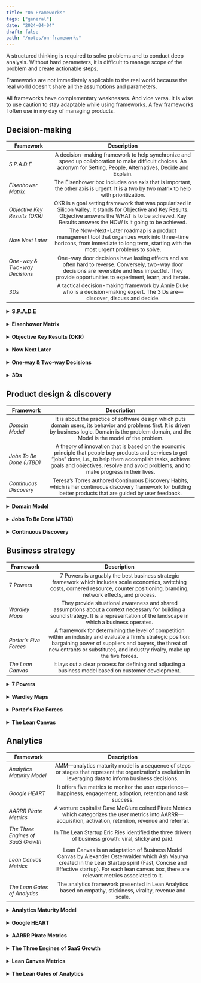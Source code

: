 ```yaml
---
title: "On Frameworks"
tags: ["general"]
date: "2024-04-04"
draft: false
path: "/notes/on-frameworks"
---
```


A structured thinking is required to solve problems and to conduct deep analysis. Without hard parameters, it is difficult to manage scope of the problem and create actionable steps. 

Frameworks are not immediately applicable to the real world because the real world doesn't share all the assumptions and parameters. 

All frameworks have complementary weaknesses. And vice versa. It is wise to use caution to stay adaptable while using frameworks. A few frameworks I often use in my day of managing products.

## Decision-making

| Framework | Description |
| -------------|:-------------:|
| _S.P.A.D.E_ | A decision-making framework to help synchronize and speed up collaboration to make difficult choices. An acronym for Setting, People, Alternatives, Decide and Explain. |
| _Eisenhower Matrix_ | The Eisenhower box includes one axis that is important, the other axis is urgent. It is a two by two matrix to help with prioritization. |
| _Objective Key Results (OKR)_ | OKR is a goal setting framework that was popularized in Silicon Valley. It stands for Objective and Key Results. Objective answers the WHAT is to be achieved. Key Results answers the HOW is it going to be achieved. |
| _Now Next Later_ | The Now-Next-Later roadmap is a product management tool that organizes work into three-time horizons, from immediate to long term, starting with the most urgent problems to solve. |
| _One-way & Two-way Decisions_ | One-way door decisions have lasting effects and are often hard to reverse. Conversely, two-way door decisions are reversible and less impactful. They provide opportunities to experiment, learn, and iterate. |
| _3Ds_ | A tactical decision-making framework by Annie Duke who is a decision-making expert. The 3 Ds are— discover, discuss and decide. |

<details>
    <summary><strong>S.P.A.D.E</strong></summary>
    <br>

Consensus doesn't work and when time comes to make hard decisions, there should be a person in-charge of it. So how do you do that? S.P.A.D.E—a technique for making difficult decisions—formed by Gokul Rajaram at Google and Facebook, and widely deployed at Square.

- S is for Setting: Precisely define the “what.” Show the why of the “when.” Clarify the “why.”
- P is for People: People come first. The first thing you do for every S.P.A.D.E. is identify the people who should consult (give input), approve, and most importantly, a single person who is responsible. Responsible means accountable. Consult maximally.
- A is for Alternatives: It’s the job of the responsible person—the decision maker—to come up with a set of alternatives that are feasible and realistic; diverse—they should not all be micro-variants of the same situation; and comprehensive—they should maximally cover the problem space. Brainstorm publicly.
- D is for Decide: Once you've laid out all the alternatives—complete with their respective pros and cons and quantitative modelーit is time to get your consultants to vote. Get feedback privately.
- E is for Explain: Once you've decided, now the real work begins. Go to the approver and lay out the alternatives and your argument.  If you created a high-quality decision framework, they're unlikely to veto it. Call a commitment meeting. Broadcast your decision. Add it to the S.P.A.D.E. log. Keep a log that links to your S.P.A.D.E. and marks the date of the decision. It will be much easier than relying on Gmail search or Slack when you want to reference or amend a past decision.

#### Further reading

- [Gokul's S.P.A.D.E. Toolkit: How to implement Square's famous decision-making framework](https://coda.io/@gokulrajaram/gokuls-spade-toolkit)

</details>
<br>

<details>
    <summary><strong>Eisenhower Matrix</strong></summary>
    <br>

A decision-making framework designed and named after the 34th President of the United States of America—Dwight Eisenhower. He launched one of the most successful programs that are critical to our society today—highways, space exploration, internet (DARPA) and energy alternatives. He accomplished a ton! How did he do it?

The Eisenhower box includes one axis that is important, the other axis is urgent. You put each task in one of the four quadrants:

- Urgent and important: tasks you will do immediately
- Important, but not urgent: tasks you will schedule to do later
- Urgent, but not important: tasks you will delegate to someone else
- Neither urgent nor important: tasks that you will delete

The most important quadrant is the last one because it challenges me to question whether an action is really necessary. Mindlessly doing something is lazy thinking and procrastinating.

It isn't perfect because urgent can mean different things to different people. But it is intuitive and adaptive framework to help with prioritization.

> What is important is seldom urgent and what is urgent is seldom important. — Dwight Eisenhower

#### Further reading

- [The Eisenhower Matrix | Avoid the "Urgency Trap" with Dwight D. Eisenhower's famous prioritization framework](https://todoist.com/productivity-methods/eisenhower-matrix)

</details>
<br>

<details>
    <summary><strong>Objective Key Results (OKR)</strong></summary>
    <br>

Objective Key Results (OKR)—a goal setting framework that was popularized in Silicon Valley has been widely adopted beyond the West Coast. OKR has been a better part of my professional journey, but the implementation of the methodology has always been messy because they do not cascade through the entire organization as they are intended to.

This led me to study the topic from the father of OKR who came up with the methodology—John Doer.

> A lot of companies create organization-wide objectives, but they don’t translate them down into personal OKRs. That’s right — and creating that cascade is one of the powerful parts of the system. The book says that there are four superpowers. On reflection, I think there are really five benefits that you get out of this. Focus is the first, because these are limited in number. Alignment is the one you’re talking about — you get everybody aligned. Commitment is third. When you’ve transparently set these goals, and all your colleagues see them, commitment clears that up quickly. And then the fourth superpower is tracking the progress. This is why Bill Gates uses the system at the Gates Foundation. Then the fifth superpower is stretching. Larry Page of Google is the high priest of 10x-ing everything, stretching further. He’ll say, I’d rather have the objective be to go to Mars, and if we fall short, we’ll get to the moon. This is how you make moonshots. Focus, alignment, commitment, tracking and stretching, I love that because it spells FACTS. And I can remember it. How do OKRs differ from, or complement, an Agile system? Agile guides your day-to-day work. OKRs don’t govern your day-to-day behavior. I’d say this is more of a weekly check-in. But it’s not set the goals and then stuff them away in a drawer and ignore them. People really care whether or not the CEO is watching their goals or cheering them on. If a leader wants a way to reach down into an organization, this is a great tool for doing it. You even use OKRs in your personal life? Yes, it can work against any agenda. I have had a set of personal objectives and key results. Most of mine have been around family. Now both daughters are off to school, but years ago I read and believed that having family dinners together was a key to having a happy family. So my key result was to get home for dinner by 6PM at least 20 nights a month, and be present, with our phones in another room. And that’s pretty hard to do. I was living in the 70% threshold is a good result — that would mean 14 or 15 nights a month. That’s an example of how OKRs can span any range of human activity. They’re transparent vessels that describe the “what” and the “how.” The values we pour into those vessels are the answers for the question, “Why?” — John Doer

If implemented right, OKRs can drive 5 things—focus, alignment, commitment, tracking progress and stretching (FACTS).

OKRs are not perfect. In the absence of strong leadership or the absence of a visionary leader, the entire organization could be working on wrong things if objectives are not bold enough for the business. OKRs also do not allow for what isn't under your control. Self-worth is tied into objective and key results, but the individual does not have full control over its environment. Though Doerr argues against tying performance into key results, but hardly seen this in practical world. A system is equally responsible for failure to meet its objective.

Nonetheless, OKRs are valuable in driving focus for the entire organization and measure progress against set objectives.

### Background

John Doerr is the father of OKR who is responsible for bringing OKRs to Google and the world. He transformed Andy Grove's managerial system from Intel and made the process formal through OKR. Andy Grove was best known for driving operational excellence at Intel during its peak. Following were Grove's managerial philosophy:

- Less is more–each objective should be tied to no more than five key results.
- Set goals from the bottom up—team members are motivated when individuals set their own OKRs.
- No dictating—OKRs are “a cooperative social contract,” so there should always be space for debating and negotiations.
- Stay flexible–in a fast changing environment, objectives can stop being relevant, so it should always be easy to modify them, together with the key results.
- Dare to fail—some OKRs should be uncomfortable, even unattainable, which means you’d need to be ready to fail.
- A tool, not a weapon—OKRs are not legal documents according to which you’re expected to measure your performance.
- Be patient—it’s next to impossible to fully understand the mechanism of the system in one cycle (1 quarter); five quarterly cycles should be enough to see how the goals actually perform.

### Definition 

OKR is short for *Objective and Key Results*. Both are collaboratively driven by an entire organization to execute on the vision and strategic goals.

- **Objective**: answers the WHAT is to be achieved.
- **Key Results**: answers the HOW is it going to be achieved.

If implemented correctly, it drives focus and transparency while eliminating conflicting priorities. 

An illustrative example of OKRs in an organization:

**CEO**
- Objective: gain ice-cream market share in Chicago.
- Key Results: sell 5000 pallets of vanilla ice-cream a week in neighborhoods with large population.

**Head of Manufacturing**
- Objective: produce 5000 pallets of vanilla ice-cream a week.
- Key Result: make 150,000 gallons of vanilla ice-cream a week.

**Head of Sales**
- Objective: sell 5000 pallets of vanilla ice-cream a week.
- Key Result 1: create a referral program to achieve >90% brand recommendation from existing buyers.
- Key Result 2: create a brand promotion with summer camp organizations to sell ice-cream during game days.

This is simple, but an illustrative example of OKR in action. It ties back into CEO's objective which cascades down to every business unit.

The secret sauce of OKRs is in the Key Results. 

Performance should be measured by results (note, not tied to employee compensation). Each key result is measurable and verifiable. This is the best way to align incentives. Results should be regularly updated every quarter. If results are not achieved within a defined timeframe, it is time to reassess.

A key point to remember—progress should be measured by outcome not an output otherwise goals are up for gamification. For example, Wells Fargo's organizational goals led personal bankers to open fake customer accounts to meet the quota. The goals backfired and took Wells Fargo into compliance trouble. Key results should be set intentional to ensure they cannot be tricked.

Lastly, the goal is not to create a feature factory machine, but to solve a business problem and create organizational value. If organization is structured and aligned correctly, OKRs can be extremely effective by ensuring all members of the organization are working toward the same goals.

### OKR superpowers

The 5 superpowers of OKRs—focus, alignment, commitment, tracking progress and stretching.

- Focus—the organization on what matters for the company to survive and function.
- Align—OKRs to individual goals and the company’s game plan. Identify cross-team dependencies that require collaboration. For sound decision-making, and superior performance, top-line goals must be clearly understood throughout the organization and shared throughout the entire organization.
- Commit—to goals 100% which are supposed to be achieved within a specific time limit.
- Track for accountability—OKRs are driven by data and require periodic check-ins for objective grading, done in a spirit of no-judgment accountability. Google scores on 0 to 1.0 system: 
	- 0.7 to 1.0 is green
	- 0.4 to 0.6 is yellow
	- 0.0 to 0.3 is red
- Stretch your goals—aspirational objectives are those that go beyond your everyday routine and are more about your vision of the company’s future. They are not always attainable, but necessary for management and contributors to challenge themselves. 

> If companies don’t continue to innovate, they’re going to die—and I didn’t say iterate, I said innovate. — Bill Campbell

### Continuous performance management

> Feedback is an opinion, grounded in observations and experiences, which allows us to know what impression we make on others. — Sheryl Sandberg

OKRs set the context for Continuous Performance Management (CFR). CFRs help promote transparency, accountability, empowerment, and teamwork. 

- Conversations—an authentic, richly textured exchange between manager and individual contributor aimed at driving performance.
- Feedback—bidirectional or networked communication among peers to evaluate progress and guide future improvement. For example, “We are constantly surrounded by positive reinforcement and feedback, but many of us haven’t been trained to seek it out. Say you give a presentation to your team. After the fact, somebody comes up to you and says, ‘Hey, nice job.’ Most of us would say, ‘Oh great, thanks,’ and move on. But we want to probe a little deeper: ‘Thank you. What one thing did you like about it?’ The idea is to capture more specific feedback in real time.”
- Recognition—expressions of appreciation to deserving individuals for contributions of all sizes.

### Relationship between OKRs and culture

Culture eats strategy for breakfast. OKRs are the raw ingredients to make that breakfast.

> Culture is a set of values and beliefs, as well as familiarity with the way things are done and should be done in a company. The point is that a strong and positive corporate culture is absolutely essential. — Andy Grove

A culture that drives focus, alignment and meaning will always win. If an organization believes the work they are doing, members of the organization will feel empowered and motivated to show up. OKRs should be set in a way that answer the following:

- Structure and clarity—are goals, roles, and execution plans on our team clear? 
- Psychological safety—can we take risks on this team without feeling insecure or embarrassed? 
- Meaning of work—are we working on something that is personally important for each of us? 
- Dependability—can we count on each other to do high-quality work on time? 
- Impact of work—do we fundamentally believe that the work we are doing matters?

#### Further reading

- [Measure What Matters Book Summary](/measure-what-matters/)
- [High Output Management Book Summary](/high-output-management/)
- [John Doerr Ted Talk](https://www.ted.com/talks/john_doerr_why_the_secret_to_success_is_setting_the_right_goals?language=en)
- [What Matters](https://www.whatmatters.com/faqs/company-wide-okr-ideas-examples)
- [OKR Examples](https://okrexamples.co)
- [OKR Mistakes by Adobe](https://business.adobe.com/blog/basics/okr-mistakes)
- [Alternative of an OKR](https://www.sachinrekhi.com/bill-walsh-the-score-takes-care-of-itself)

</details>
<br>

<details>
    <summary><strong>Now Next Later</strong></summary>
    <br>

This is one of the best frameworks for roadmapping and planning. It accounts for simplicity (KISS-keep it simple), flexibility and easier to follow. Roadmaps often face disruption for some unforeseen reason. The Now-Next-Later roadmap is a product management tool that organizes work into three-time horizons, from immediate to long term, starting with the most urgent problems to solve. This roadmap format conveys the overall product vision, as each element of work is tied back to a business objective.
- Now-Next-Later framework:
    - The Now column contains the initiatives that you are working on, well, now. Requirements are clear.
    - The Next column is what will happen once everything in the Now column is complete. Requirements are less refined.
    - The Later column is everything else you’ve proposed doing, but it won’t happen until sometime in the undefined future. Requirements are hazy.
- Ask the following to categorize your feature set or solutions:
    - Is the problem large?
    - Is the problem urgent?
    - Is the problem valuable?

</details>
<br>

<details>
    <summary><strong>One-way & Two-way Decisions</strong></summary>
    <br>

With a one-way door decision, the idea is that, when we make the decision, we walk through the door. Upon entering the space on the other side of the door, we are able to see the consequences of our decisions. Unfortunately, because it’s a one-way door, if we don’t like what we see, we can’t turn around and walk out through the door again. This is what Bezos calls a “Level 1 decision.” For these types of decisions, we want to be cautious, data-driven, and deliberate in our decision-making.

With a two-way door decision, on the other hand, when we walk through the door, if we don’t like what we see, we get to turn around and undo our decision. This is what Bezos calls a “Level 2 decision.” He suggests that, with a two-way door decision, we’ll learn more by acting—walking through the door and seeing what’s on the other side—than we would by trying to imagine what’s on the other side of the door.

Jeff Bezos, founder and CEO of Amazon, made this exact argument in his 2015 letter to shareholders,33 where he introduced the idea of Level 1 and Level 2 decisions. He describes a Level 1 decision as one that is hard to reverse, whereas a Level 2 decision is one that is easy to reverse. Bezos argues that we should be slow and cautious when making Level 1 decisions, but that we should move fast and not wait for perfect data when making Level 2 decisions.

>  You need people to be ambitious, technically ambitious, “If there are five ways to do something, we’ll study them, but let’s study them very quickly and make a decision.” We can always change our mind. Changing your mind, I talk about one-way doors and two-way doors, most decisions are two-way doors. If you make the wrong decision, if it’s a two-way door decision, you pick a door, you walk out and you spend a little time there. It turns out to be the wrong decision, you can come back in and pick another door. Some decisions are so consequential and so important and so hard to reverse that they really are one-way door decisions. You go in that door, you’re not coming back. And those decisions have to be made very deliberately, very carefully. If you can think of yet another way to analyze the decision, you should slow down and do that. So when I was CEO of Amazon, I often found myself in the position of being the chief slow down officer because somebody would be bringing me a one-way door decision and I would say, “Okay, I can think of three more ways to analyze that. So let’s go do that because we are not going to be able to reverse this one easily. Maybe you can reverse it if it’s going to be very costly and very time-consuming. We really have to get this one right from the beginning.” And what happens, unfortunately, in companies, what can happen, is that you have a one-size-fits-all decision-making process where you end up using the heavyweight process on all decisions. Two-way door decisions should mostly be made by single individuals or by very small teams deep in the organization. And one-way door decisions are the irreversible ones. Those are the ones that should be elevated up to the senior-most executives who should slow them down and make sure that the right thing is being done. Changing the decision is going to be very, very complicated. Some of them are technical decisions too because some technical decisions are like quick-drying cement. Once you make them, it gets really hard. Choosing which propellants to use in a vehicle, selecting LNG for the booster stage and selecting hydrogen for the upper stage, that has turned out to be a very good decision. But if you changed your mind, that would be a very big setback. So that’s the kind of decision you scrutinize very, very carefully. Other things just aren’t like that. Most decisions are not that way. Most decisions should be made by single individuals and done quickly in the full understanding that you can always change your mind. I’m here and I could say, “Lex, how tall do you think this ceiling is?” And you’d be like, “I don’t know, Jeff, maybe 12 feet tall.” And I would say, “I think it’s 11 feet tall.” And then we’d say, “You know what? Let’s just call it 11 and a half feet.” That’s compromise, instead of. The right thing to do is to get a tape measure or figure out some way of actually measuring, but think getting that tape measure and figure out how to get it to the top of the ceiling and all these things, that requires energy. Compromise, the advantage of compromise as a resolution mechanism is that it’s low energy, but it doesn’t lead to truth. And so in things like the height of the ceiling where truth is a noble thing, you shouldn’t allow compromise to be used when you can know the truth. — Jeff Bezos/Lex Fridman

</details>
<br>

<details>
    <summary><strong>3Ds</strong></summary>
    <br>

Annie Duke is a decision-making expert, former professional poker player, special partner at First Round Capital, and the author of Thinking in Bets (a national bestseller) and Quit: The Power of Knowing When to Walk Away. She also co-founded Alliance for Decision Education, a nonprofit whose mission is to improve lives by empowering students through decision skills education. Use the “3Ds” framework to make better decisions for your org. More can be found on Lenny's Podcast.

1. Discover: Collect individual opinions independently before group discussion and then share these with everybody prior to the meeting.
2. Discuss: Compare perspectives within the group, focusing on understanding points of disagreement rather than building consensus.
3. Decide: Make decisions independently post-discussion to minimize group influence.

Other tips from Annie Duke:
- Incorporate the word “nevertheless” into discussions, especially when making decisions or addressing disagreements. It acknowledges the other person’s perspective while affirming your decision or stance.
- Replace confrontational language like “I disagree” or “you’re wrong” with phrases like “I don’t understand” so everyone feels heard and valued. If people feel heard, they are more likely to feel like they contributed to the decision, even when they disagree.
- Use pre-mortems to set kill criteria. Before starting a project, imagine failure and what early warning signs might have predicted it. Commit in advance to reassess or pivot if you notice those red flags later on. This makes it easier to walk away when sunk costs and overconfidence bias loom large.

</details>

## Product design & discovery
| Framework | Description |
| -------------|:-------------:|
| _Domain Model_ | It is about the practice of software design which puts domain users, its behavior and problems first. It is driven by business logic. Domain is the problem domain, and the Model is the model of the problem. |
| _Jobs To Be Done (JTBD)_ | A theory of innovation that is based on the economic principle that people buy products and services to get “jobs” done, i.e., to help them accomplish tasks, achieve goals and objectives, resolve and avoid problems, and to make progress in their lives. |
| _Continuous Discovery_ | Teresa’s Torres authored Continuous Discovery Habits, which is her continuous discovery framework for building better products that are guided by user feedback. |

<details>
    <summary><strong>Domain Model</strong></summary>
    <br>

Recent encounters on my current team has led to several discussions on whether a feature has a bug or whether it was poorly designed.

A **bug** is when a feature in not functioning the way it is expected to.

A **feature gap** is a gap in the system due to a miss during initial design.

Who is to be blamed for this—business, engineering or design? It depends!

Based on the two statements above, if it is a _bug_, engineering came short on executing requirements. If it is a feature gap, both engineering and design didn't get enough requirements from product. Product didn't think through the requirements. Lastly, neither product nor engineering control reality as business dynamics are always changing. This would require enhancing feature based on new rules.

In software development, incorrect relationships determines the amount of complexity. Features collapse under the weight of its own complexity. Context is everything. Domain driven design can avoid much of this trouble to ensure context is captured before any line of code is written.

However, there should be room for randomness and moving parts because reality is not static. Business requirements can change because there is a new CEO or due to new industry-wide regulations.

A solution model will always need to be adjusted over time and refined into a better representation of reality. Skilled engineers are always refactoring. And, skilled product managers are always communicating what is coming next.

Learning about your domain, writing it down and driving consistency on terminologies have clear communication benefits. If product managers are domain experts then they should work with engineering and design teams to formalize shared understanding on domain.

> One of the miseries of life is that everyone names everything a litle bit wrong, and so it makes everything a little harder to understand in the world than it would be if it were named differently. A computer does not primarily compute in the sense of doing arithmetic. Strange. Although they call them computers, that's not what they primarily do. They primarily are filing systems. People in the computer business say they're not really computers, they are "data handlers". All right. That's nice. Data handlers would have been a better name because it gives a better idea of the idea of a filing system. — Richard Feynman

### Domain model

The concept of Domain Models come from Domain Driven Design (DDD) which is a software design approach.

At its core, domain model is about the practice of software design which puts domain users, its behavior and problems first. There are no technical considerations as this is purely driven by business logic. The basic idea is that the **Domain** is the problem domain, and the **Model** is the model of the problem.

It is a system of abstraction. Product managers should be well-equipped to understand this business context and be able to communicate to the teams.

The domain model has the following elements:

1. **Domain Objects**: Entities with an ID which can be indexed
2. **Values**: A property value wrapped in a class 
3. **Aggregates**: A group of related Entities

These elements represent the domain (business logic) in which the problem is solved. In a domain model, you model objects and draw associations between them so that you have high level idea on how the system will work and how they will interact with each other.

Let's take a look at an example. Imagine you are building a research product and an analyst is searching for a company to invest in $10 million. This analyst is looking for insights on a research platform to conduct the due-diligence. As you build a research product for this analyst, you want to consider the following:

- Who is your target customer? And who are your customer types? It could be an investor. Investor can be broken down into a retail investor, institutional investor or a venture investor. There can of course be different type of customers—investor, analyst, media analyst, etc., but we'll focus on the analyst for this example.
- What is the job to be done and workflows? A venture investor wants to learn about new technologies. A retail investor wants to learn about the balance sheet health of a company. An institutional investor wants to find the best in class company within energy sector for its pension portfolio.
- What are the domains (entities) they interact with? There are several—companies, industries, sectors, topics, competitors, events, SEC filings and expert interviews.
- What is the relationship between these domains? How do they behave with each other? Is it a one-on-one or many relationships? Is there an overlap between multiple domains? Investor might want to learn about an industry landscape and how the players stack against each other to compete against one another.

Thinking through a customer's point-of-view to design a solution can be highly effective for the entire team. To summarize why domain models are critical for product managers:

- The domain model is a representation of real-world concepts including the data involved in the business and rules the business uses in relation to that data. The domain model is organized and structured knowledge of the problem. 
- Every system (or product) has people, things, and relationships between things and people along with workflows.
- Domain model is a conceptual schema or a map of concepts and their relationships.
- Domain models are richer than simple data models as they capture the behavior and domain logic. 
- It is a visual representation of situation objects in a domain. The term domain model does not mean a set of diagrams describing software classes. Domain model can be represented by a diagram, code example or written documentation of the problem.
- The important thing is that the domain model should be accessible and understandable by everyone who is involved with the project. One of the downfalls of software development projects is the misunderstanding of terms, objectives and proposed solutions that are scoped at the beginning of development.
- In software, a domain model is a conceptual model of the domain that incorporates both behavior and data. This is critical for PMs to pay attention to because they are responsible for driving requirements. And requirements cannot be defined without understanding the core behavior and data of a domain. There are plenty of what ifs and buts for PM to help answer.
- A domain model is implemented as an object model within a layer that uses a lower-level layer for persistence and publishes an API to a higher-level layer to gain access to the data and behavior of the model. An object model consists of the following important features—object reference, interface (API or UI), actions and exception handling to account for various errors and warnings.

#### Further reading

- [37 Signals Domain Driven](https://dev.37signals.com/domain-driven-boldness/)
- [Notion's Data Model](https://www.notion.so/blog/data-model-behind-notion)
- [Stack Overflow Thread](https://stackoverflow.com/questions/3507671/whats-the-difference-between-data-modelling-and-domain-modelling)
- [Designing a Relational Database and Creating an Entity Relationship Diagram](https://towardsdatascience.com/designing-a-relational-database-and-creating-an-entity-relationship-diagram-89c1c19320b2)
- [Your secret weapon to a great data model might be sitting on your UX team](https://medium.com/tegus-tech/ayour-secret-weapon-to-a-good-data-model-might-be-sitting-on-your-ux-team-953e1e982103)

</details>
<br>

<details>
    <summary><strong>Jobs To Be Done (JTBD)</strong></summary>
    <br>

A theory of innovation that is based on the economic principle that people buy products and services to get “jobs” done, i.e., to help them accomplish tasks, achieve goals and objectives, resolve and avoid problems, and to make progress in their lives. In order to succeed in implementing this framework, work to gain a deep understanding of those jobs, and then create offerings that will help customers get their jobs done significantly better and/or more cheaply.
- The whole premise of JTBD is that people hire products, they don't buy them, they hire them to make progress in their life.
- The primary cause of failed products and services is a misalignment with customer needs. Using the JTBD framework product teams can deeply understand the jobs its customers are trying to get done and the metrics they use to measure success. It can help determine which needs are unmet or discover segments of customers with unique sets of unmet needs.
- Context makes the irrational rational. For example, think of Snickers and Milky Way.
    - “They're both candy bars, they're both bought in the checkout aisle, they're both made almost with the same ingredients, one has peanuts, one doesn't. And if you start to compare the products and do a competitive benchmark, you start to get to one's a little softer, one's a little harder, one's got a few more calories, one's got less calories. But when you talk to people about when's the last time they ate a Snickers, when time's the last time they ate a Milky Way, you start to realize that Snickers typically is a case where they missed the last meal, they've got a lot of work to do, they're running out of energy and they want to basically get back to the tasks as fast as possible. And so you start to realize that Snickers is about almost like a meal replacement and it's about the stomach is growling and things like that. And you start to realize that if they didn't have a Snickers, it competes with a protein drink, it competes with a Red Bull, a coffee. But a Milky Way typically is eaten after an emotional experience, could be positive, could be negative. It's usually eaten alone, and it's taking time to regroup after this emotional thing. And you start to realize that it competes with things like a glass of wine, a brownie, and to be honest, a run. And so when you start to realize that, jobs helps you see the true competitive set from what we call the demand side of the world as opposed to the competitive set from the supply side of the world, which is the technology or the underlying business model by how which we're making it. And so it allows you to actually see what customers really want as opposed to trying to figure out, how do we sell things to people?” — Bob Moesta
    - “One of the lies I was told growing up was build it and they will come.” — Bob Moesta
    - “Stop trying to sell people and just help them make progress, help them buy.” — Bob Moesta
    - “There's the difference between what they say they want and what they want.” — Bob Moesta
    - “I use the framework of pushes, pulls, anxieties and habits and say, "What caused them to do this?"” — Bob Moesta
    - “I never trust anybody telling me things they're going to do because they can't assure it, and it usually never happens.  Just because people bitch about something doesn't mean they're going to do anything about it....So for example, in the first five minutes of an interview, they're going to tell you, "I bought a new car because I got a deal on it and it was a car I've been dreaming about forever," and it's like they have all these things and then when you start to get to, it's like, no, the old car had 280,000 miles on it....The fact is it's making a sound and you've got a long trip coming up, that's why you're getting a car. You're not getting the car because of the deal. And so there's these, I call it the layers of language.” — Bob Moesta
- The value of value depends on where a client starting from and where they want to go. The value of an outcome is much more if you are starting all the way at the bottom as opposed to closer to the top.
- There are 3 levels of dimension of information/energy that needs to be retrieved from a job executor (customer/client/user):
    - Functional Energy: The core part of their jobs that requires time, space, effort or knowledge. 
    - Emotional Energy: The emotional aspect of which is how I feel, I want to feel better, I feel frustrated, or I feel overlooked.
    - Social Energy: The social aspect of how I want others to perceive me or how others perceive me.
- Understand the causation behind the client's job and then use design thinking to craft client enablement for people to make progress.
- Most people say, "If I just add more features, create more pull, people will buy." It's not true. More features create anxiety. Reduce friction and create make it easier for people to make progress.
- “People don’t want to buy a quarter-inch drill. They want a quarter-inch hole!” — Theodore Levitt 
- “People buy products and services to get a job done”. — Clayton Christensen
- “One of the biggest misconceptions around Jobs to Be Done is this notion that it's pain and gain as opposed to context and outcome.” — Bob Moesta, Co-creator of the Jobs To Be Done (JTBD)

#### Further reading

- [The ultimate guide to JTBD Lenny's Podcast | Bob Moesta ](https://www.lennyspodcast.com/the-ultimate-guide-to-jtbd-bob-moesta-co-creator-of-the-framework/)

</details>

<br>

<details>
    <summary><strong>Continuous Discovery</strong></summary>
    <br>

Product Manager's work: work that you do to decide what to build as discovery and the work that you do to build and ship a product as delivery.

There are 6 habits required for continuous discovery: 
- Outcome-oriented. Focusing on outcome rather than output.
- Customer-centric. Really understanding your customers.
- Collaborative. Getting the right people involved in discovery.
- Visual. Using the opportunity solution tree, among other tools to map-out what you want to learn in discovery.
- Experimental. Making the process hypothesis-driven and learning all the time.
- Continuous. Making discovery an ongoing part of business-as-usual rather than a one-off activity.

Think in the structure of trees. It helps us deconstruct large, intractable problems into a series of smaller, more solvable problems. The value of breaking big opportunities into a series of smaller opportunities is twofold. First, it allows us to tackle problems that otherwise might seem unsolvable. Second, it allows us to deliver value over time. That second benefit is at the heart of the Agile manifesto and is a key tenet of continuous improvement.

The biggest barrier to testing assumptions is becoming aware of the assumptions we are making. sizes. As product trios, we are primarily concerned with assumptions in the following categories:
- Desirability assumptions: Does anyone want it? Will our customers get value from it?
- Viability assumptions: Should we build it?
- Feasibility assumptions: Can we build it?
- Usability assumptions: Is it usable? Can customers find what they need? Will
- Ethical assumptions: Is there any potential harm in building this idea? This is an area that is grossly underdeveloped for many product trios.

Here are a few other concepts from Teresa Torres.

Opportunity solution tree (OST): Opportunity solution trees are a simple way of visually representing the paths you might take to reach a desired outcome. The root of the tree is your desired outcome—the business need that reflects how your team can create business value. Opportunity solution trees help you resolve the tension between business needs and customer needs. As you embark on the wandering paths of discovery, your tree will act as your roadmap, helping you find the best path to your desired outcome.

Skipping “whether or not” decision is when we frame a problem as “Should we do this or not?” Instead of framing our decisions as “whether or not” decisions, develop a “compare and contrast” mindset. Instead of asking, “Should we solve this customer need?” we’ll ask, “Which of these customer needs is most important for us to address right now?” We’ll compare and contrast our options.

A business outcome (for example, retention) measures how well the business is progressing. A product outcome (for example, customers like your ice cream) measures how well the product is moving the business forward. A traction metric measures usage of a specific feature (for example, customers like the waffle cones) or workflow in the product.

Experience map: An experience map that reflects what you know about your customers’ experience today while answering outcome questions. Each individual comes up with their own visuals. Then the team combines all of their maps together. This shared map will guide your customer interviews, and it will help give structure to the opportunity space. It can and should evolve week over week as your team learns about your customers.
Interview snapshot: An interview snapshot is a one-pager designed to help you synthesize what you learned in a single interview. It’s how you are going to turn your copious notes into actionable insights. Your collection of snapshots will act as a reference or index to the customer knowledge bank you are building through continuous interviewing.

Opportunity assessment: teams assess opportunities using the following criteria: opportunity sizing, market factors, company factors, and customer factors.
- Opportunity sizing helps us answer the questions: How many customers are affected and how often?
- Market factors help us evaluate how addressing each opportunity might affect our position in the market.
- Company factors help us evaluate the strategic impact of each opportunity for our company, business group, or team.
- Customer factors help us evaluate how important each opportunity is to our customers.

</details>

## Business strategy

| Framework | Description |
| -------------|:-------------:|
| 7 Powers | 7 Powers is arguably the best business strategic framework which includes scale economics, switching costs, cornered resource, counter positioning, branding, network effects, and process. |
| _Wardley Maps_ | They provide situational awareness and shared assumptions about a context necessary for building a sound strategy. It is a representation of the landscape in which a business operates. |
| _Porter's Five Forces_ | A framework for determining the level of competition within an industry and evaluate a firm's strategic position: bargaining power of suppliers and buyers, the threat of new entrants or substitutes, and industry rivalry, make up the five forces. |
| _The Lean Canvas_ | It lays out a clear process for defining and adjusting a business model based on customer development. |

<details>
    <summary><strong>7 Powers</strong></summary>
    <br>

Hamilton Helmer covers 7 powers that companies can leverage on:

- Scale Economies: A business in which per unit cost declines as production volume increases.
- Network Economies: A business in which the value realized by a customer increases as the installed base increases.
- Counter-Positioning: A newcomer adopts a new, superior business model which the incumbent does not mimic due to anticipated damage to their existing business.
- Switching Costs: The value loss expected by a customer that would be incurred from switching to an alternate supplier for additional purchases.
- Branding: The durable attribution of higher value to an objectively identical offering that arises from historical information about the seller.
- Cornered Resource: Preferential access at attractive terms to a coveted asset that can independently enhance value.
- Process Power: Embedded company organization and activity sets which enable lower costs and/or superior product, and which can be matched only by an extended commitment.

#### Further reading

- [7 powers](https://mihirchronicles.com/7-powers/)

</details>
<br>

<details>
    <summary><strong>Wardley Maps</strong></summary>
    <br>

They provide situational awareness and shared assumptions about a context necessary for building a sound strategy. It is a representation of the landscape in which a business operates.
- Simon Wardley, the technique’s inventor, describes strategy using Sun Tzu’s Five Factors:
    - Purpose: A wise leader has a purpose (a what and a why). This is the force that compels you to do what you do and make what you make. It’s the higher reason for doing your work, often called your moral imperative.
    - Landscape: A wise leader grasps the terrain because every organization operates within a landscape that represents the context for its decisions (leader has a map). This is the context: a mapping of the competitive environment in which you operate.
    - Climate: A wise leader anticipates the patterns of the forces acting on the environment. There are always external forces manipulating the environment. In the same way that you don’t control the weather, you don’t control external forces like trends and the economy. But you can be aware of the climate and learn how best to prepare for it.
    - Doctrine: A wise leader trains the organization in universally useful principles. Just as a religion has a core set of beliefs, your company will have a certain set of principles that will be applied to any situation.
    - Leadership: A wise leader makes shrewd decisions that lead to victory. This is the strategy that you’ll determine after you consider your purpose, landscape, and climate.
- It consists of a value chain (activities needed to fulfill user needs) graphed against evolution (how individual activities change over time under supply and demand competition).
- In Wardley Maps, the y-axis (vertical) represents visibility to the user. Like a traditional value chain, the higher the component, the more the user can see it. For example, a web page might be at the top, while a database or a server might be near the bottom. The x-axis (horizontal) contains the four stages of evolution:
    - I. Genesis: The object is rare, poorly understood, and uncertain. There is the potential to have high future worth. The object is described with wonder, and it’s different from anything else in the market in this context. It should be a competitive advantage and experimentation is rife. 
    - II. Custom Built: More people are starting to consume and understand the object. The market is forming, and there is potential ROI. As understanding increases, users start to find its value, but inconsistently. The key focus is learning.
    - III. Product Rental: Consumption is rapidly increasing as the market grows. The object is profitable, new features can differentiate it, and there is a refinement of needs. Things are starting to get competitive, and the profit margins mean it’s a crowded market.
    - IV. Commodity/Utility: The object is widespread and stabilizing. It’s a mature and ordered market. The high volume has decreased margins. Operational efficiency is king, and failure is not tolerated in the market. This is the cost of doing business (like oil & gas).

#### Further reading

- [Simon Wardley blog on Wardley Maps](https://swardley.medium.com)
- [Wardley Maps Book](https://medium.com/wardleymaps)
- [List of Wardley Maps](https://list.wardleymaps.com)
- [Wardley Maps Template](https://onlinewardleymaps.com)

</details>
<br>

<details>
    <summary><strong>Porter's Five Forces</strong></summary>
    <br>

It is not a boring business exercise. It helped the founders of Warby Parker create a company worth over $1B. Their analysis showed that the eyewear industry is dominated by a single player, Luxottica, which kept prices of prescription glasses artificially high. A pair was priced at around $300 even though it cost only $10-$20 to produce. The best framework for industry analysis is Porter’s Five Forces. It evaluates five competitive forces, which influence industry attractiveness. The basic idea is that your product or company is not competing just with direct competitors but with everyone in the ecosystem, including customers, suppliers, substitutes, and new entrants. For example, you might have very few competitors but you still can’t make any profit because your suppliers have more negotiating power and so they capture most of the profits. 

Overview of Porter’s Five Forces: 

- Threat of new entrants: How hard is it to enter an industry? 
- Bargaining power of buyers: How easily can buyers drive our prices down? How well can they negotiate? 
- Threat of substitutes: How else can customers satisfy the same need? 
- Bargaining power of suppliers: how easily can suppliers drive their prices up? How well can they negotiate? 
- Rivalry amongst existing competitors: How many competitors are in an industry? How strong are they?

> The essence of strategy is choosing what not to do. — Michael Porter

> Strategy is about making choices, trade-offs; it's about deliberately choosing to be different. — Michael Porter

</details>
<br>

<details>
    <summary><strong>The Lean Canvas</strong></summary>
    <br>

The Lean Canvas is a one-page visual business plan that's ongoing and actionable. It was created by Ash Maurya, and inspired by Alex Osterwalder's Business Model Canvas. It is fantastic at identifying the areas of biggest risk and enforcing intellectual honesty.

1. Problem: List your topi 1-3 problems. Assess existing alternatives. List how these problems are solved today. Have you identified real problems people know they have?
2. Customer segments: List your target customers and users. Assess early adopters. List the characteristics of your ideal customers. Do you know your target markets? Do you know how to target markets? Do you know how to target messages to them as distinct groups?
3. Unique value proposition: Single, clear compelling message that turns an unaware visitor into an interested prospect. Produce a high level concept. List your X for Y analogy. For example, YouTube = Flickr for videos. Have you found a clear, distinctive, memorable way to explain why you are better or different?
4. Solution: Outline a possible solution for each problem. Can you solve the problem in a right way?
5. Channels: List your path to customers. How will you get your product or service to your customers, and their money back to you?
6. Revenue streams: List your source of revenue. Where will the money come from? Will it be one-time or recurring? The result of a direct transaction (e.g., buying a meal) or something indirect (magazine subscriptions)?
7. Cost structure: List your fixed and variable costs. What are the direct, variable, and indirect costs you'll have to pay for when you run the business?
8. Metrics: List the key numbers that tell you how your business is doing. Do you know what numbers to track to understand if you are making progress?
9. Unfair advantage: Something that cannot be easily copied or bought. What is the “force multiplier” that will make your efforts have greater impact than your competitors?

</details>

## Analytics

| Framework | Description |
| -------------|:-------------:|
| _Analytics Maturity Model_ | AMM—analytics maturity model is a sequence of steps or stages that represent the organization's evolution in leveraging data to inform business decisions. |
| _Google HEART_ | It offers five metrics to monitor the user experience—happiness, engagement, adoption, retention and task success. |
| _AARRR Pirate Metrics_ | A venture capitalist Dave McClure coined Pirate Metrics which categorizes the user metrics into AARRR—acquisition, activation, retention, revenue and referral. |
| _The Three Engines of SaaS Growth_ | In The Lean Startup Eric Ries identified the three drivers of business growth: viral, sticky and paid. |
| _Lean Canvas Metrics_ | Lean Canvas is an adaptation of Business Model Canvas by Alexander Osterwalder which Ash Maurya created in the Lean Startup spirit (Fast, Concise and Effective startup). For each lean canvas box, there are relevant metrics associated to it. |
| _The Lean Gates of Analytics_ | The analytics framework presented in Lean Analytics based on empathy, stickiness, virality, revenue and scale. |

<details>
    <summary><strong>Analytics Maturity Model</strong></summary>
    <br>

AMM—analytics maturity model is a sequence of steps or stages that represent the organization's evolution in leveraging data to inform business decisions. The maturity model gives context to where you are in the process and the stages ahead. There are 6 stages of the analytics maturity model and the beginning two stages are part of a starting point foundation. The stages of the analytics maturity model should build on each other, not replace each other. 

**Backward-looking stages**—focusing on what the historical data shows already happened. 

1. _Foundational_
    - Companies that are in this stage are transitioning from no analytics to prioritize and understand what data they have and where it resides.
    - Companies rely on this information, combined with benchmark data to make business decisions about how they might need to course correct or continue in a positive direction.  
    - Organizations start to ask questions such as:
        - What information do I need to make better business decisions?
        - How can I obtain that information?
2.  _Descriptive_
    - Data and reports in this stage answer the question “What happened?”. 
        - How many quotes did we create?
        - How many of those quotes converted to sales?
        - How much revenue came from those sales?
3.  _Diagnostic_
    - This stage answers the question “Why did it happen?” to better understand the reason something happened the way it did.
        - How many quotes did we create compared to this time last year?
        - How did we convert quotes to sales by region?
        - Which regions had better or worse conversion rates?
        - How have our prices changed this year compared to last year?  
    - These diagnostic questions build upon the descriptive questions. They go one level deeper, focusing not on the outcome, but instead on understanding if that outcome should have been expected, or if not, why not. This stage looks for the factors that can explain why a certain outcome happened.

**Forward-looking stages**—focusing on predictive business mindset transitioning from reactive approach to proactive approach. 

4.  _Predictive_ 
    - Questions in this stage are proactive. They focus on what is likely to happen next. Based on the information companies gather in stages two and three, here are some examples questions that can start to emerge: 
        - What is our expected conversion rate next month by region?
        - Are we likely to meet our revenue budget this year based on early performance? 
    - At this stage, the analytics maturity model transitions to a forward-looking perspective, moving from a reactive approach to a proactive and predictive business mindset. 
    - This mindset enables stakeholders to have an idea of where the business is headed, based on the data they do have.
5.  _Prescriptive_
    - Building on the predictive questions, this stage focuses on what decisions can be made to influence the future – how can we make something happen? The goal is to find the best course of action for a given situation. 
        - How would having more sales reps affect our conversion rate?
        - How would adjusting our prices affect the expected revenue next month?
    - Moving to this stage in the model helps business leaders start considering what changes need to be made to move the business in the right direction by leveraging foundational analytics, simulations, or even artificial intelligence for decision support and perspective. 
    - Variable-driven, what-if style analysis can start to guide stakeholder understanding of where the company is to instead what they can do to affect the future and make more confident decisions.
6.  _Cognitive_
    - In this stage, companies begin utilizing machine learning and natural language processing to simulate human thought. 
    - The goal is to learn from data in real-time and with analytical agility at significant data scale. 
    - With a variety of approaches such as real-time data mining, pattern recognition, and natural language processing as just a few examples, organizations can identify unexpected, important, and influential patterns in large quantities of data across disparate sources. 
    - Companies that benefit most from this stage have discipline and a strong foundation in the previous 5 stages and have precise processes in place to gather and store data, often in a central data lake or warehouse, as well as strong cross-platform data analytics adoption.

</details>
<br>

<details>
    <summary><strong>Google HEART</strong></summary>
    <br>

The HEART metrics framework can help you share the results with stakeholders in a way that will build empathy for users and provide insight to make data-driven and user-centric decisions. It will supply the metrics you need to prioritize a long-delayed UI for a complex application.

Google applies three criteria to each HEART Metric: Goal, Signals, and Metrics. The criteria ranges from the qualitative to the quantitative. 
- A Goal is a high-level description of what you want to achieve. 
- Signals indicate what you can measure as you work toward your Goal. 
- Metrics include concrete data that can show your progress.

Here is more on the five metrics:
1. Happiness: Happiness is the state of being happy, which varies based on individual user attitudes. It’s relative and hard to quantify. In the HEART framework, Happiness is measured with user surveys.
2. Engagement: Engagement captures the user’s involvement. For consumer-facing web applications, the user equates to the person who logged into the application. This is not as straightforward for enterprise applications. Ask yourself:
    - Did a human perform an action, like create a new record? 
    - Did an application use your application to communicate with another application? Did it read or write data?
3. Adoption and Retention: Adoption looks at new users while Retention tracks the longevity of all users. Adoption and Retention metrics can be used to provide stronger insight into counts of the number of unique users in a given time period (e.g. seven-day active users), addressing the problem of distinguishing new users from existing users. Adoption metrics track how many new users start using a product during a given time period (for example, the number of accounts created in the last seven days), and Retention metrics track how many of the users from a given time period are still present in some later time period (for example, the percentage of seven-day active users in a given week who are still seven-day active three months later). What counts as "using" a product can vary depending on its nature and goals.
4. Task Success: This category encompasses several traditional behavioral metrics of user experience, such as efficiency (e.g. time to complete a task), effectiveness (e.g. percent of tasks completed), and error rate. One way to measure these on a large scale is via a remote usability or benchmarking study, where users can be assigned specific tasks. With web server log file data, it can be difficult to know which task the user was trying to accomplish, depending on the nature of the site. If an optimal path exists for a particular task (e.g. a multi-step sign-up process) it is possible to measure how closely users follow it

#### Further reading

- [Why Google HEART framework? Definitions, reliability & value](https://www.capitalone.com/tech/software-engineering/heart-framework-enterprise-applications/)
- [Measuring the User Experience on a Large Scale: User-Centered Metrics for Web Applications](https://research.google/pubs/measuring-the-user-experience-on-a-large-scale-user-centered-metrics-for-web-applications/)

</details>
<br>

<details>
    <summary><strong>AARRR Pirate Metrics</strong></summary>
    <br>

AARRR Pirate Metrics framework is an acronym for a set of five user-behavior metrics that product-led growth businesses should be tracking: acquisition, activation, retention, referral, and revenue.

1. Acquisition: How are people discovering your product or company?
    - Function: Generate attention through a variety of means, both organic and inorganic
    - Relevant Metrics: Traffic, mentions, cost per click, search results, cost of acquisition, open rate
2. Activation: Are these people taking the actions you want them to?
    - Function: Turn the resulting drive-by visitors into users who are somehow enrolled
    - Relevant Metrics: Enrollments, sign-ups, completed onboarding process, used the service at least once, subscriptions
3. Retention: Are your activated users continuing to engage with the product?
    - Function: Convince users to come back repeatedly, exhibiting sticky behavior
    - Relevant Metrics: Engagement, time since last visit, daily and monthly active use, churns
4. Revenue: Are your personas willing to pay for this product? 
    - Function: Business outcomes which vary based on business model— purchases, ad clicks, content creation, subscription, etc
    - Relevant Metrics: Customer lifetime value, conversion rate, shopping cart size, click-through revenue
5. Referral: Do users like the product enough to tell others about it?
    - Function: Viral and word-of-mouth invitations to other potential users
    - Relevant Metrics: Invitation sent, viral coefficient, viral cycle time

#### Further reading

- [AARRR Pirate Metrics Framework](https://www.productplan.com/glossary/aarrr-framework/)

</details>
<br>

<details>
    <summary><strong>The Three Engines of SaaS Growth</strong></summary>
    <br>

In The Lean Startup Eric Ries identified the three drivers of business growth: viral, sticky and paid. While each of these can drive growth for your company, it’s important to choose the most relevant one for your service offering and business strategy.

1. The Sticky Engine of Growth: If you’re focused on retaining customers for the long term, this is the engine you need to focus on. Maintaining a low customer attrition is absolutely critical. You need to do everything you can to keep your customers coming back month after month. Once you have an exceptionally low attrition rate, you only need to acquire a few new customers to keep your business growing. Before focusing on finding new customers, focus on your current ones. The fundamental KPI for stickiness are:
    - Customer Retention
    - Churn Rates
    - Usage Frequency
    - Time Since Last Visit
2. The Viral Engine of Growth: This is the domain of word of mouth and having your product advertise itself. Either by telling their friends or simply using your product, your customers will do your advertising for you. The most critical element of this engine is making sure the every customer brings more than one friend to your business. If 10 of your customers bring 11 of their friends to you, your business will grow rapidly. Because those 11 will bring 11 (or 12) of their friends. Every group will be bigger than the last and you’ll get compounding growth. Be careful about relying on this engine of growth, it’s incredibly difficult to build intentionally. For you to rely on viral marketing, your product needs to be absolutely incredible and fit your target market perfectly. If everything isn’t perfect, the viral loop will hit a dead end and you’ll run out of customers without other marketing. The key metric for this engine is:
    - Viral Coefficient (the number of new users each user brings on)
    - Viral Cycle Time (the speed with which a user invites another)
3. The Paid Engine of Growth: This is what most business owners are familiar with and every form of advertising falls into this category. Whether you’re using the yellow pages or Super Bowel ads, you’re buying your customers. When operating on this engine, each customer needs to give you a profit. If you’re spending a $1.00 to acquire a customer, you better be making enough to cover the $1.00, your other expenses, and leave a bit of profit left over. As long as you’re making a profit on each customer, you can invest those profits into more advertising to accelerate growth. Purchasing ads, employing sales teams, and leasing expensive real estate for foot traffic are all examples of the paid engine of growth. Make sure your costs are covered. The key metrics are:
    - Customer Lifetime Value (CLV)
    - Customer Acquisition Cost (CAC)
    - Time to Customer Breakeven

#### Further reading

- [The three drivers of growth for your business model. Choose one.](http://www.startuplessonslearned.com/2008/09/three-drivers-of-growth-for-your.html)

</details>
<br>

<details>
    <summary><strong>Lean Canvas Metrics</strong></summary>
    <br>

Following are relevant metrics for each one of the lean canvas box:
1. Problem: Respondents who have this need, respondents who are aware of having the need
2. Solution: Respondents who try the MVP, engagement, churn, most-used/least-used features, people willing to pay
3. Unique Value Proposition: Feedback scores, independent ratings, sentiment analysis, customer-worded descriptions, surveys, search and competitive analysis
4. Customer Segments: How easy it is to find groups of prospects, unique key-word segments, targeted funnel traffic from a particular source
5. Channels: Leads and customers per channel, viral coefficient, viral cycle, net promoter score, open rate, affiliate margins, click-through rate, page rank, message reach
6. Unfair Advantage: Respondents' understanding of UVP (unique value proposition), patents, brand equity, barriers to entry, number of new entrants, exclusivity of relationships
7. Revenue Streams: Lifetime customer value, average revenue per user, conversion rate, shopping cart size, click through-rate
8. Cost Structure: Fixed costs, cost of customer acquisition, cost of servicing the nth customer, support costs, keyword costs

</details>
<br>

<details>
    <summary><strong>The Lean Gates of Analytics</strong></summary>
    <br>

The analytics framework presented in Lean Analytics takes many of the stages in the four frameworks—Dave McClure’s AARRR Pirate Metrics, Ash Marya’s Lean Canvas, Sean Ellis’s, Startup Growth Pyramid and The Long Funnel— combines them into a single framework with five stages:

1. Empathy — You’re looking for a real, poorly-met need that can be found in a reachable market. Once you do so, you’re figuring out how to solve their problem in a way customers will accept and pay for.
2. Stickiness — You’re looking for the right mix of products/features/functionality that will keep users around.
3. Virality — You’re looking for ways to fuel growth organically and artificially.
4. Revenue — You’re looking for a scalable and sustainable business with the right margins in a healthy ecosystem.
5. Scale — You’re looking to scale up the business on all fronts.

<img src="../../src/images/lean_analytics.png" alt="lean_analytics"/>

_Source_: https://leananalyticsbook.com/the-lean-gates-of-analytics/

</details>
<br>